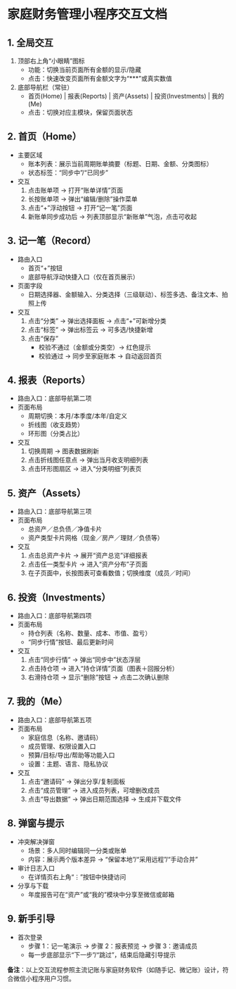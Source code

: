 # 家庭财务管理小程序交互文档

## 1. 全局交互

1. 顶部右上角“小眼睛”图标  
   - 功能：切换当前页面所有金额的显示/隐藏  
   - 点击：快速改变页面所有金额文字为“***”或真实数值  
2. 底部导航栏（常驻）  
   - 首页(Home) | 报表(Reports) | 资产(Assets) | 投资(Investments) | 我的(Me)  
   - 点击：切换对应主模块，保留页面状态

## 2. 首页（Home）

- 主要区域  
  - 账本列表：展示当前周期账单摘要（标题、日期、金额、分类图标）  
  - 状态标签：“同步中”/“已同步”  
- 交互  
  1. 点击账单项 → 打开“账单详情”页面  
  2. 长按账单项 → 弹出“编辑/删除”操作菜单  
  3. 点击“+”浮动按钮 → 打开“记一笔”页面  
  4. 新账单同步成功后 → 列表顶部显示“新账单”气泡，点击可收起

## 3. 记一笔（Record）

- 路由入口  
  - 首页“+”按钮  
  - 底部导航浮动快捷入口（仅在首页展示）  
- 页面字段  
  - 日期选择器、金额输入、分类选择（三级联动）、标签多选、备注文本、拍照上传  
- 交互  
  1. 点击“分类” → 弹出选择面板 → 点击“+”可新增分类  
  2. 点击“标签” → 弹出标签云 → 可多选/快捷新增  
  3. 点击“保存”  
     - 校验不通过（金额或分类空）→ 红色提示  
     - 校验通过 → 同步至家庭账本 → 自动返回首页

## 4. 报表（Reports）

- 路由入口：底部导航第二项  
- 页面布局  
  - 周期切换：本月/本季度/本年/自定义  
  - 折线图（收支趋势）  
  - 环形图（分类占比）  
- 交互  
  1. 切换周期 → 图表数据刷新  
  2. 点击折线图任意点 → 弹出当月收支明细列表  
  3. 点击环形图扇区 → 进入“分类明细”列表页

## 5. 资产（Assets）

- 路由入口：底部导航第三项  
- 页面布局  
  - 总资产／总负债／净值卡片  
  - 资产类型卡片网格（现金／房产／理财／负债等）  
- 交互  
  1. 点击总资产卡片 → 展开“资产总览”详细报表  
  2. 点击任一类型卡片 → 进入“资产分布”子页面  
  3. 在子页面中，长按图表可查看数值；切换维度（成员／时间）

## 6. 投资（Investments）

- 路由入口：底部导航第四项  
- 页面布局  
  - 持仓列表（名称、数量、成本、市值、盈亏）  
  - “同步行情”按钮、最后更新时间  
- 交互  
  1. 点击“同步行情” → 弹出“同步中”状态浮层  
  2. 点击持仓项 → 进入“持仓详情”页面（图表＋回报分析）  
  3. 右滑持仓项 → 显示“删除”按钮 → 点击二次确认删除

## 7. 我的（Me）

- 路由入口：底部导航第五项  
- 页面布局  
  - 家庭信息（名称、邀请码）  
  - 成员管理、权限设置入口  
  - 预算/目标/导出/帮助等功能入口  
  - 设置：主题、语言、隐私协议  
- 交互  
  1. 点击“邀请码” → 弹出分享/复制面板  
  2. 点击“成员管理” → 进入成员列表，可增删改成员  
  3. 点击“导出数据” → 弹出日期范围选择 → 生成并下载文件

## 8. 弹窗与提示

- 冲突解决弹窗  
  - 场景：多人同时编辑同一分类或账单  
  - 内容：展示两个版本差异 → “保留本地”/“采用远程”/“手动合并”  
- 审计日志入口  
  - 在详情页右上角“⋮”按钮中快捷访问  
- 分享与下载  
  - 年度报告可在“资产”或“我的”模块中分享至微信或邮箱

## 9. 新手引导

- 首次登录  
  - 步骤 1：记一笔演示 → 步骤 2：报表预览 → 步骤 3：邀请成员  
  - 每一步底部显示“下一步”/“跳过”，结束后隐藏引导提示

**备注**：以上交互流程参照主流记账与家庭财务软件（如随手记、微记账）设计，符合微信小程序用户习惯。